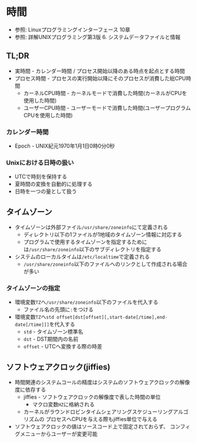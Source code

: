 # 時間
- 参照: Linuxプログラミングインターフェース 10章
- 参照: 詳解UNIXプログラミング第3版 6. システムデータファイルと情報

## TL;DR
- 実時間 - カレンダー時間 / プロセス開始以降のある時点を起点とする時間
- プロセス時間 - プロセスの実行開始以降にそのプロセスが消費した総CPU時間
  - カーネルCPU時間 - カーネルモードで消費した時間(カーネルがCPUを使用した時間)
  - ユーザーCPU時間 - ユーザーモードで消費した時間(ユーザープログラムCPUを使用した時間)

### カレンダー時間
- Epoch - UNIX紀元1970年1月1日0時0分0秒

### Unixにおける日時の扱い
- UTCで時刻を保持する
- 夏時間の変換を自動的に処理する
- 日時を一つの量として扱う

## タイムゾーン
- タイムゾーンは外部ファイル`/usr/share/zoneinfo`にて定義される
  - ディレクトリ以下の1ファイルが1地域のタイムゾーン情報に対応する
  - プログラムで使用するタイムゾーンを指定するためには`/usr/share/zoneinfo`以下のサブディレクトリを指定する
- システムのローカルタイムは`/etc/localtime`で定義される
  - `/usr/share/zoneinfo`以下のファイルへのリンクとして作成される場合が多い

### タイムゾーンの指定
- 環境変数`TZ`へ`/usr/share/zoneinfo`以下のファイルを代入する
  - ファイル名の先頭に`:`をつける
- 環境変数`TZ`へ`std offset[dst[offset][,start-date[/time],end-date[/time]]]`を代入する
  - `std` - タイムゾーン標準名
  - `dst` - DST期間内の名前
  - `offset` - UTCへ変換する際の時差

## ソフトウェアクロック(jiffies)
- 時間関連のシステムコールの精度はシステムのソフトウェアクロックの解像度に依存する
  - jiffies - ソフトウェアクロックの解像度で表した時間の単位
    - マクロ変数`HZ`に格納される
  - カーネルがラウンドロビンタイムシェアリングスケジューリングアルゴリズムの
    プロセスへCPUを与える際もjiffies単位で与える
- ソフトウェアクロックの値はソースコード上で固定されておらず、
  コンフィグメニューからユーザーが変更可能

